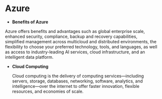 # Azure

- **Benefits of Azure**

Azure offers benefits and advantages such as global enterprise scale, enhanced security, compliance, backup and recovery capabilities, simplified management across multicloud and distributed environments, the flexibility to choose your preferred technology, tools, and languages, as well as access to industry-leading AI services, cloud infrastructure, and an intelligent data platform.

- **Cloud Computing**   

  Cloud computing is the delivery of computing services—including servers, storage, databases, networking, software, analytics, and intelligence—over the internet to offer faster innovation, flexible resources, and economies of scale.

  
